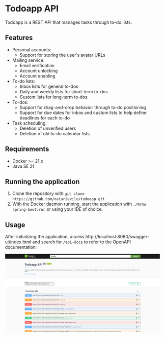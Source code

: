 # Todoapp API

Todoapp is a REST API that manages tasks through to-do lists.

## Features

- Personal accounts:
    - Support for storing the user's avatar URLs
- Mailing service:
    - Email verification
    - Account unlocking
    - Account enabling
- To-do lists:
    - Inbox lists for general to-dos
    - Daily and weekly lists for short-term to-dos
    - Custom lists for long-term to-dos
- To-dos:
    - Support for drag-and-drop behavior through to-do positioning
    - Support for due dates for inbox and custom lists to help define deadlines for each to-do
- Task scheduling:
  - Deletion of unverified users
  - Deletion of old to-do calendar lists

## Requirements

- Docker >= 21.x
- Java SE 21

## Running the application

1. Clone the repository with `git clone https://github.com/naiarievilo/todoapp.git`
2. With the Docker daemon running, start the application with `./mvnw spring-boot:run` or using your IDE of choice.

## Usage

After initializing the application, access http://localhost:8080/swagger-ui/index.html and search for `/api-docs` to
refer to the OpenAPI documentation:

![API documentation screenshot](/img/api-docs-screenshot.png)
